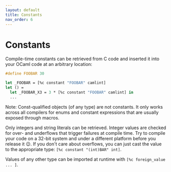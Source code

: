 ```yaml
---
layout: default
title: Constants
nav_order: 6
---
```


# Constants

Compile-time constants can be retrieved from C code and inserted it
into your OCaml code at an arbitrary location:

```c
#define FOOBAR 30
```

```ocaml
let _FOOBAR = [%c constant "FOOBAR" camlint]
let () =
  let _FOOBAR_X3 = 3 * [%c constant "FOOBAR" camlint] in
  ...
```

Note: Const-qualified objects (of any type) are not constants. It only
works across all compilers for enums and constant expressions that are
usually exposed through macros.

Only integers and string literals can be retrieved. Integer values are
checked for over- and underflows that trigger failures at compile
time. Try to compile your code on a 32-bit system and under a
different platform before you release it 😉. If you don't care about
overflows, you can just cast the value to the appropriate type: `[%c
constant "(int)BAR" int]`.

Values of any other type can be imported at runtime with `[%c
foreign_value ... ]`.
